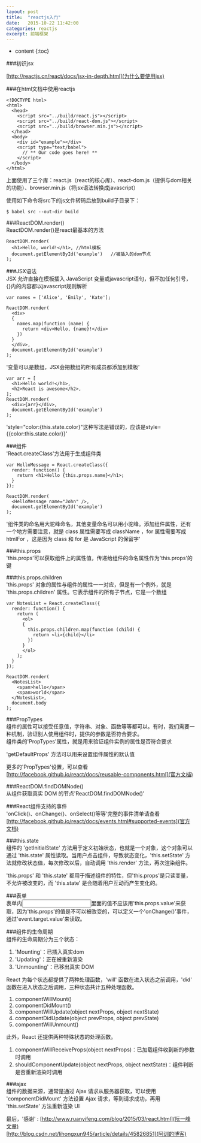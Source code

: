 ```yaml
---
layout: post
title:  "reactjs入门"
date:   2015-10-22 11:42:00
categories: reactjs
excerpt: 前端框架
---
```


* content
{:toc}

###初识jsx  

[http://reactjs.cn/react/docs/jsx-in-depth.html](为什么要使用jsx)  

###在html文档中使用reactjs  

    <!DOCTYPE html>
    <html>
      <head>
        <script src="../build/react.js"></script>
        <script src="../build/react-dom.js"></script>
        <script src="../build/browser.min.js"></script>
      </head>
      <body>
        <div id="example"></div>
        <script type="text/babel">
          // ** Our code goes here! **
        </script>
      </body>
    </html>  

上面使用了三个库：react.js（react的核心库）、react-dom.js（提供与dom相关的功能）、browser.min.js（将jsx语法转换成javascript）  

使用如下命令将src下的js文件转码后放到build子目录下：  

    $ babel src --out-dir build  

###ReactDOM.render()  
ReactDOM.render()是react最基本的方法  

    ReactDOM.render(
      <h1>Hello, world!</h1>, //html模板
      document.getElementById('example')   //被插入的dom节点
    );  

###JSX语法  
JSX 允许直接在模板插入 JavaScript 变量或javascript语句，但不加任何引号，{}内的内容都以javascript规则解析  

    var names = ['Alice', 'Emily', 'Kate'];

    ReactDOM.render(
      <div>
      {
        names.map(function (name) {
          return <div>Hello, {name}!</div>
        })
      }
      </div>,
      document.getElementById('example')
    );  

'变量可以是数组，JSX会把数组的所有成员都添加到模板'  

    var arr = [
      <h1>Hello world!</h1>,
      <h2>React is awesome</h2>,
    ];
    ReactDOM.render(
      <div>{arr}</div>,
      document.getElementById('example')
    );  

  'style="color:{this.state.color}"这种写法是错误的，应该是style={{color:this.state.color}}'  

###组件  
'React.createClass'方法用于生成组件类  

    var HelloMessage = React.createClass({
      render: function() {
        return <h1>Hello {this.props.name}</h1>;
      }
    });

    ReactDOM.render(
      <HelloMessage name="John" />,
      document.getElementById('example')
    ); 

'组件类的命名用大驼峰命名，其他变量命名可以用小驼峰。添加组件属性，还有一个地方需要注意，就是 class 属性需要写成 className ，for 属性需要写成 htmlFor ，这是因为 class 和 for 是 JavaScript 的保留字' 

###this.props  
'this.props'可以获取组件上的属性值，传递给组件的命名属性作为'this.props'的键  

###this.props.children  
'this.props' 对象的属性与组件的属性一一对应，但是有一个例外，就是 'this.props.children' 属性。它表示组件的所有子节点，它是一个数组  

    var NotesList = React.createClass({
      render: function() {
        return (
          <ol>
          {
            this.props.children.map(function (child) {
              return <li>{child}</li>
            })
          }
          </ol>
        );
      }
    });

    ReactDOM.render(
      <NotesList>
        <span>hello</span>
        <span>world</span>
      </NotesList>,
      document.body
    );  

###PropTypes  
组件的属性可以接受任意值，字符串、对象、函数等等都可以。有时，我们需要一种机制，验证别人使用组件时，提供的参数是否符合要求。  
组件类的'PropTypes'属性，就是用来验证组件实例的属性是否符合要求  

'getDefaultProps' 方法可以用来设置组件属性的默认值

更多的'PropTypes'设置，可以查看[http://facebook.github.io/react/docs/reusable-components.html](官方文档)  

###ReactDOM.findDOMNode()  
从组件获取真实 DOM 的节点'ReactDOM.findDOMNode()'  

###React组件支持的事件  
'onClick()、onChange()、onSelect()等等'完整的事件清单请查看[http://facebook.github.io/react/docs/events.html#supported-events](官方文档)  

###this.state  
组件的 'getInitialState' 方法用于定义初始状态，也就是一个对象，这个对象可以通过 'this.state' 属性读取。当用户点击组件，导致状态变化，'this.setState' 方法就修改状态值，每次修改以后，自动调用 'this.render' 方法，再次渲染组件。  

'this.props' 和 'this.state' 都用于描述组件的特性，但'this.props'是只读变量，不允许被改变的，而 'this.state' 是会随着用户互动而产生变化的。  

###表单  
表单内<input type="text" value="">里面的值不应该用'this.props.value'来获取，因为'this.props'的值是不可以被改变的，可以定义一个'onChange()'事件，通过'event.target.value'来读取。  

###组件的生命周期  
组件的生命周期分为三个状态：  

1. 'Mounting'：已插入真实dom  
2. 'Updating'：正在被重新渲染  
3. 'Unmounting'：已移出真实 DOM  

React 为每个状态都提供了两种处理函数，'will' 函数在进入状态之前调用，'did' 函数在进入状态之后调用，三种状态共计五种处理函数。  

1. componentWillMount()  
2. componentDidMount()  
3. componentWillUpdate(object nextProps, object nextState)  
4. componentDidUpdate(object prevProps, object prevState)  
5. componentWillUnmount()  

此外，React 还提供两种特殊状态的处理函数。  

1. componentWillReceiveProps(object nextProps)：已加载组件收到新的参数时调用  
2. shouldComponentUpdate(object nextProps, object nextState)：组件判断是否重新渲染时调用  

###ajax  
组件的数据来源，通常是通过 Ajax 请求从服务器获取，可以使用 'componentDidMount' 方法设置 Ajax 请求，等到请求成功，再用 'this.setState' 方法重新渲染 UI 

最后，'感谢'  :
[http://www.ruanyifeng.com/blog/2015/03/react.html](阮一峰文章)  
[http://blog.csdn.net/lihongxun945/article/details/45826851](阿训的博客)


